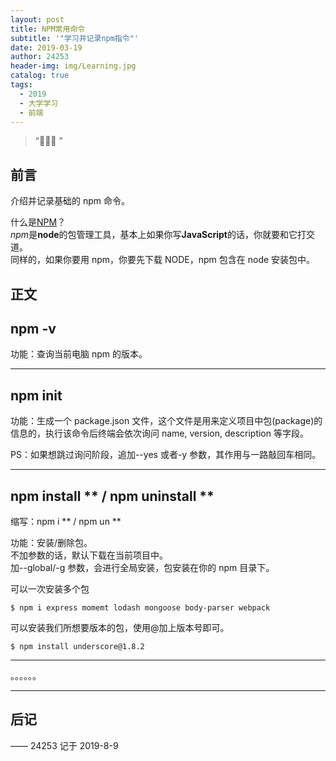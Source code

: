 ```yaml
---
layout: post
title: NPM常用命令
subtitle: '"学习并记录npm指令"'
date: 2019-03-19
author: 24253
header-img: img/Learning.jpg
catalog: true
tags:
  - 2019
  - 大学学习
  - 前端
---
```


> “🙉🙉🙉 ”

## 前言

介绍并记录基础的 npm 命令。

什么是[NPM](https://www.npmjs.cn/)？  
*npm*是**node**的包管理工具，基本上如果你写**JavaScript**的话，你就要和它打交道。  
同样的，如果你要用 npm，你要先下载 NODE，npm 包含在 node 安装包中。

## 正文

## npm -v

功能：查询当前电脑 npm 的版本。

---

## npm init

功能：生成一个 package.json 文件，这个文件是用来定义项目中包(package)的信息的，执行该命令后终端会依次询问 name, version, description 等字段。

PS：如果想跳过询问阶段，追加--yes 或者-y 参数，其作用与一路敲回车相同。

---

## npm install ** / npm uninstall **

缩写：npm i ** / npm un **

功能：安装/删除包。  
不加参数的话，默认下载在当前项目中。  
加--global/-g 参数，会进行全局安装，包安装在你的 npm 目录下。

可以一次安装多个包

```
$ npm i express momemt lodash mongoose body-parser webpack
```

可以安装我们所想要版本的包，使用@加上版本号即可。

```
$ npm install underscore@1.8.2
```

---

。。。。。。

---

## 后记

—— 24253 记于 2019-8-9
